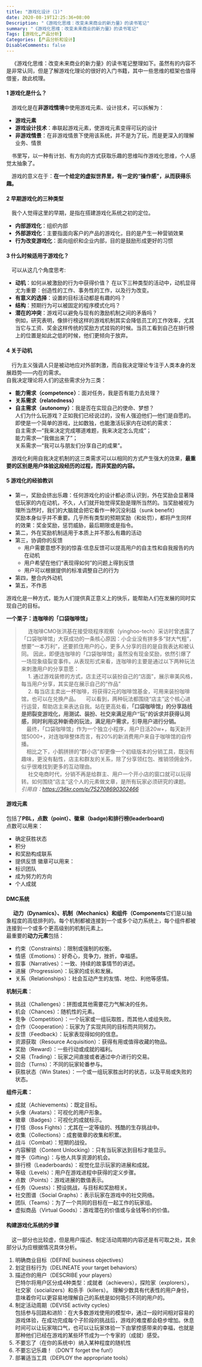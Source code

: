 ```yaml
---
title: "游戏化设计（1)"
date: 2020-08-19T12:25:36+08:00
Description: "《游戏化思维：改变未来商业的新力量》的读书笔记"
summary: "《游戏化思维：改变未来商业的新力量》的读书笔记"
Tags: [游戏化,产品分析]
Categories: [产品分析和设计]
DisableComments: false
---
```

&emsp;《游戏化思维：改变未来商业的新力量》的读书笔记整理如下。虽然有的内容不是非常认同，但是了解游戏化理论的很好的入门书籍，其中一些思维的框架也值得借鉴，故此梳理。  
#### 1 游戏化是什么？
&emsp;游戏化是在**非游戏情境**中使用游戏元素、设计技术，可以拆解为：
- **游戏元素**
- **游戏设计技术**：串联起游戏元素，使游戏元素变得可玩的设计
- **非游戏情景**：在非游戏情景下使用该系统，并不是为了玩，而是更深入的理解业务、情景

&emsp;书里写，以一种有计划、有方向的方式获取乐趣的思维叫作游戏化思维，个人感觉太抽象了。

&emsp;游戏的意义在于：**在一个给定的虚拟世界里，有一定的“操作感”，从而获得乐趣。**

#### 2 早期游戏化的三种类型
&emsp;我个人觉得这里的早期，是指在搭建游戏化系统之初的定位。
- **内部游戏化**：组织内部
- **外部游戏化**：主要指面向客户的产品的游戏化，目的是产生一种营销效果
- **行为改变游戏化**：面向组织和企业内部，目的是鼓励形成更好的习惯

#### 3 什么时候适用于游戏化？
&emsp;可以从这几个角度思考:
- **动机**：如何从被激励的行为中获得价值？
在以下三种类型的活动中，动机显得尤为重要：创造性的工作、事务性的工作，以及行为改变。
- **有意义的选择**：设置的目标活动都是有趣的吗？
- **结构**：预期行为可以被固定的程序模式化吗？
- **潜在的冲突**：游戏可以避免与现有的激励机制之间的矛盾吗？  
例如，研究表明，像排行榜这样的游戏机制其实会降低员工的工作效率，尤其当它与工资、奖金这样传统的奖励方式挂钩的时候。当员工看到自己在排行榜上的位置是如此之低的时候，他们更倾向于放弃。

#### 4 关于动机
&emsp;行为主义强调人只是被动地应对外部刺激，而自我决定理论专注于人类本身的发展趋势——内在的需求。  
自我决定理论将人们的这些需求分为三类：
- **能力需求（competence）**：面对任务，我是否有能力去处理？
- **关系需求（relatedness）**
- **自主需求（autonomy）**：我是否在实现自己的使命、梦想？  
人们为什么玩游戏？正如我们已经说过的，没有人强迫他们—他们是自愿的。即使是一个简单的游戏，比如数独，也能激活玩家内在动机的需求：  
自主需求—“我来决定完成哪道难题，我来决定怎么完成”；  
能力需求—“我做出来了”；  
关系需求—“我可以与朋友们分享自己的成果”。  

&emsp;游戏化利用自我决定机制的这三类需求可以以相同的方式产生强大的效果，**最重要的区别是用户体验这段经历的过程，而非奖励的内容。**

#### 5 游戏化的经验教训
- 第一，奖励会挤出乐趣：任何游戏化的设计都必须认识到，外在奖励会显著降低玩家的内在动机，不久，人们就开始觉得奖励是理所当然的。当奖励被视为理所当然时，我们的大脑就会把它看作一种沉没利益（sunk benefit）  
  奖励本身似乎并不重要。几乎所有类型的预期奖励（和处罚），都将产生同样的效果：奖金奖励，惩罚威胁，最后期限或是指令。
-  第二，外在奖励机制适用于本质上并不那么有趣的活动
-  第三，协调你的反馈    
	- 用户需要意想不到的惊喜:信息反馈可以提高用户的自主性和自我报告的内在动机  
	- 用户希望在他们“表现得如何”的问题上得到反馈  
	- 用户可以根据提供的标准调整自己的行为  
- 第四，整合内外动机
-  第五，不作恶  

游戏化是一种方式，能为人们提供真正意义上的快乐，能帮助人们在发展的同时实现自己的目标。

**一个栗子：连咖啡的「口袋咖啡馆」**
> &emsp; 连咖啡CMO张洪基在接受晓程序观察（yinghoo-tech）采访时曾透露了「口袋咖啡馆」大获成功的一条核心原因：小企业没有拼多多“财大气粗”，想要“一本万利”，还要抓住用户的心，更多人分享的目的是自我表达和被认同。
因此，即便连咖啡的「口袋咖啡馆」虽然没有现金奖励，依然引爆了一场现象级裂变事件。从表现形式来看，连咖啡的主要是通过以下两种玩法来刺激用户的分享意愿：  
> &emsp; 1. 通过游戏装修的方式，店主还可以装扮自己的“店面”，展示审美风格，每当用户分享，其实是在展示自己的“作品”  
> &emsp; 2. 每当店主卖出一杯咖啡，将获得2元的咖啡馆基金，可用来装扮咖啡馆，也可以在兑换产品。
> &emsp;可以看到，两种玩法都围绕“店主”这个核心进行运营，帮助店主来表达自我。站在更高处看，**「口袋咖啡馆」的分享路线是把裂变游戏化，用测试、装扮、社交来满足用户“玩”的诉求并获得认同感，同时利用这种新奇的玩法，满足用户需求，引导用户进行分销。**  
> &emsp;最终，「口袋咖啡馆」作为一个独立小程序，用户日活20w+，每天新开馆5000+，对连咖啡整体而言，有20%的新消费用户来自于咖啡馆的自传播。  
> &emsp;相比之下，小鹅拼拼的“群小店”却更像一个初级版本的分销工具，既没有趣味，更没有黏性，店主和群友的关系，除了分享领红包、推销领佣金外，似乎很难找到更多的互动理由。  
> &emsp; 社交电商时代，分销不再是给群主、用户一个开小店的窗口就可以玩得转。如何围绕“店主”这个人的元素做文章，是所有玩家必须研究的课题。  
*引用自：https://36kr.com/p/752708690302466*

#### 游戏元素
包括了**PBL，点数（point）、徽章（badge)和排行榜(leaderboard)**  
点数可以用来：  
- 确定获胜状态
- 积分
- 和奖励构成联系
- 提供反馈
徽章可以用来：  
- 标识团队
- 成为努力的方向
- 个人成就

#### DMC系统
&emsp; **动力（Dynamics）、机制（Mechanics）和组件（Components**它们是以抽象程度的高低排列的。每个机制都被连接到一个或多个动力系统上，每个组件都被连接到一个或多个更高级别的机制元素上。    
最重要的**动力元素**包括：
- 约束（Constraints）：限制或强制的权衡。
- 情感（Emotions）：好奇心，竞争力，挫折，幸福感。
- 叙事（Narratives）：一致、持续的故事情节的讲述。
- 进展（Progression）：玩家的成长和发展。
- 关系（Relationships）：社会互动产生的友情、地位、利他等感情。  

**机制元素**：  
- 挑战（Challenges）：拼图或其他需要花力气解决的任务。
- 机会（Chances）：随机性的元素。
- 竞争（Competition）：一个玩家或一组玩取胜，而其他人或组失败。
- 合作（Cooperation）：玩家为了实现共同的目标而共同努力。
- 反馈（Feedback）：玩家表现得如何的信息。
- 资源获取（Resource Acquisition）：获得有用或值得收藏的物品。
- 奖励（Reward）：一些行动或成就的福利。
- 交易（Trading）：玩家之间直接或者通过中介进行的交易。
- 回合（Turns）：不同的玩家轮番参与。
- 获胜状态（Win States）：一个或一组玩家胜出时的状态，以及平局或失败的状态。

**组件元素：**
- 成就（Achievements）：既定目标。
- 头像（Avatars）：可视化的用户形象。
- 徽章（Badges）：可视化的成就标示。
- 打怪（Boss Fights）：尤其在一定等级的、残酷的生存挑战中。
- 收集（Collections）：成套徽章的收集和积累。
- 战斗（Combat）：短期的战役。
- 内容解锁（Content Unlocking）：只有当玩家达到目标才能显示。
- 赠予（Gifting）：与他人共享资源的机会。
- 排行榜（Leaderboards）：视觉化显示玩家的进展和成就。
- 等级（Levels）：用户在游戏进程中获得的定义步骤。
- 点数（Points）：游戏进展的数值表示。
- 任务（Quests）：预设挑战，与目标和奖励相关。
- 社交图谱（Social Graphs）：表示玩家在游戏中的社交网络。
- 团队（Teams）：为了一个共同的目标在一起工作的玩家组。
- 虚拟商品（Virtual Goods）：游戏潜在的价值或与金钱等价的价值。

#### 构建游戏化系统的步骤
&emsp;这一部分也比较虚，但是用户描述、制定活动周期的内容还是有可取之处，其余部分认为应根据情况具体分析。
1. 明确商业目标（DEFINE business objectives）
1. 划定目标行为（DELINEATE your target behaviors）
1. 描述你的用户（DESCRIBE your players）  
巴特尔将用户区分成4种类型：成就者（achievers），探险家（explorers），社交家（socializers）和杀手（killers）。
理解少数具有代表性的用户身份，意味着你可以更容易地理解自己的系统是如何吸引不同的用户的。
1. 制定活动周期（DEVISE activity cycles）  
包括参与回路和进阶：在大多数游戏使用的模型中，通过一段时间相对容易的游戏体验，在成功完成每个子阶段的挑战后，游戏的难度都会稳步增加。休息时间可以让玩家喘口气，也可以让玩家体验一下由掌控感带来的幸福，也就是那种他们已经在游戏的某些环节成为一个专家的（成就）感受。
1. 不要忘了（在你的系统中）纳入某种程度的随机性
1. 不要忘记乐趣！（DON’T forget the fun!）
1. 部署适当工具（DEPLOY the appropriate tools）





